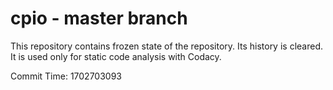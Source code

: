 # cpio - master branch

This repository contains frozen state of the repository.
Its history is cleared. It is used only for static code
analysis with Codacy.

Commit Time: 1702703093